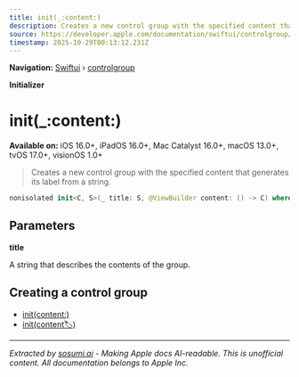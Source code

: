 ```yaml
---
title: init(_:content:)
description: Creates a new control group with the specified content that generates its label from a string.
source: https://developer.apple.com/documentation/swiftui/controlgroup/init(_:content:)
timestamp: 2025-10-29T00:13:12.231Z
---
```


**Navigation:** [Swiftui](/documentation/swiftui) › [controlgroup](/documentation/swiftui/controlgroup)

**Initializer**

# init(_:content:)

**Available on:** iOS 16.0+, iPadOS 16.0+, Mac Catalyst 16.0+, macOS 13.0+, tvOS 17.0+, visionOS 1.0+

> Creates a new control group with the specified content that generates its label from a string.

```swift
nonisolated init<C, S>(_ title: S, @ViewBuilder content: () -> C) where Content == LabeledControlGroupContent<C, Text>, C : View, S : StringProtocol
```

## Parameters

**title**

A string that describes the contents of the group.



## Creating a control group

- [init(content:)](/documentation/swiftui/controlgroup/init(content:))
- [init(content:label:)](/documentation/swiftui/controlgroup/init(content:label:))

---

*Extracted by [sosumi.ai](https://sosumi.ai) - Making Apple docs AI-readable.*
*This is unofficial content. All documentation belongs to Apple Inc.*
